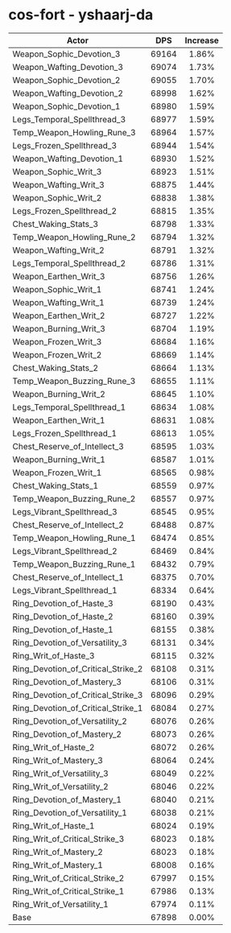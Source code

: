 # cos-fort - yshaarj-da
| Actor | DPS | Increase |
|---|:---:|:---:|
|Weapon_Sophic_Devotion_3|69164|1.86%|
|Weapon_Wafting_Devotion_3|69074|1.73%|
|Weapon_Sophic_Devotion_2|69055|1.70%|
|Weapon_Wafting_Devotion_2|68998|1.62%|
|Weapon_Sophic_Devotion_1|68980|1.59%|
|Legs_Temporal_Spellthread_3|68977|1.59%|
|Temp_Weapon_Howling_Rune_3|68964|1.57%|
|Legs_Frozen_Spellthread_3|68944|1.54%|
|Weapon_Wafting_Devotion_1|68930|1.52%|
|Weapon_Sophic_Writ_3|68923|1.51%|
|Weapon_Wafting_Writ_3|68875|1.44%|
|Weapon_Sophic_Writ_2|68838|1.38%|
|Legs_Frozen_Spellthread_2|68815|1.35%|
|Chest_Waking_Stats_3|68798|1.33%|
|Temp_Weapon_Howling_Rune_2|68794|1.32%|
|Weapon_Wafting_Writ_2|68791|1.32%|
|Legs_Temporal_Spellthread_2|68786|1.31%|
|Weapon_Earthen_Writ_3|68756|1.26%|
|Weapon_Sophic_Writ_1|68741|1.24%|
|Weapon_Wafting_Writ_1|68739|1.24%|
|Weapon_Earthen_Writ_2|68727|1.22%|
|Weapon_Burning_Writ_3|68704|1.19%|
|Weapon_Frozen_Writ_3|68684|1.16%|
|Weapon_Frozen_Writ_2|68669|1.14%|
|Chest_Waking_Stats_2|68664|1.13%|
|Temp_Weapon_Buzzing_Rune_3|68655|1.11%|
|Weapon_Burning_Writ_2|68645|1.10%|
|Legs_Temporal_Spellthread_1|68634|1.08%|
|Weapon_Earthen_Writ_1|68631|1.08%|
|Legs_Frozen_Spellthread_1|68613|1.05%|
|Chest_Reserve_of_Intellect_3|68595|1.03%|
|Weapon_Burning_Writ_1|68587|1.01%|
|Weapon_Frozen_Writ_1|68565|0.98%|
|Chest_Waking_Stats_1|68559|0.97%|
|Temp_Weapon_Buzzing_Rune_2|68557|0.97%|
|Legs_Vibrant_Spellthread_3|68545|0.95%|
|Chest_Reserve_of_Intellect_2|68488|0.87%|
|Temp_Weapon_Howling_Rune_1|68474|0.85%|
|Legs_Vibrant_Spellthread_2|68469|0.84%|
|Temp_Weapon_Buzzing_Rune_1|68432|0.79%|
|Chest_Reserve_of_Intellect_1|68375|0.70%|
|Legs_Vibrant_Spellthread_1|68334|0.64%|
|Ring_Devotion_of_Haste_3|68190|0.43%|
|Ring_Devotion_of_Haste_2|68160|0.39%|
|Ring_Devotion_of_Haste_1|68155|0.38%|
|Ring_Devotion_of_Versatility_3|68131|0.34%|
|Ring_Writ_of_Haste_3|68115|0.32%|
|Ring_Devotion_of_Critical_Strike_2|68108|0.31%|
|Ring_Devotion_of_Mastery_3|68106|0.31%|
|Ring_Devotion_of_Critical_Strike_3|68096|0.29%|
|Ring_Devotion_of_Critical_Strike_1|68084|0.27%|
|Ring_Devotion_of_Versatility_2|68076|0.26%|
|Ring_Devotion_of_Mastery_2|68073|0.26%|
|Ring_Writ_of_Haste_2|68072|0.26%|
|Ring_Writ_of_Mastery_3|68064|0.24%|
|Ring_Writ_of_Versatility_3|68049|0.22%|
|Ring_Writ_of_Versatility_2|68046|0.22%|
|Ring_Devotion_of_Mastery_1|68040|0.21%|
|Ring_Devotion_of_Versatility_1|68038|0.21%|
|Ring_Writ_of_Haste_1|68024|0.19%|
|Ring_Writ_of_Critical_Strike_3|68023|0.18%|
|Ring_Writ_of_Mastery_2|68023|0.18%|
|Ring_Writ_of_Mastery_1|68008|0.16%|
|Ring_Writ_of_Critical_Strike_2|67997|0.15%|
|Ring_Writ_of_Critical_Strike_1|67986|0.13%|
|Ring_Writ_of_Versatility_1|67974|0.11%|
|Base|67898|0.00%|
